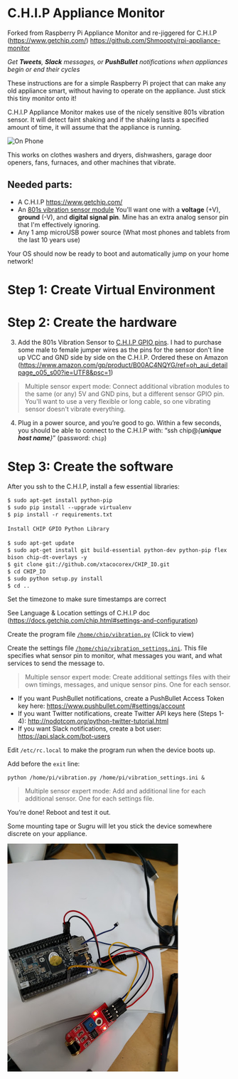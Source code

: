 # C.H.I.P Appliance Monitor
Forked from Raspberry Pi Appliance Monitor and re-jiggered for C.H.I.P (https://www.getchip.com/)
https://github.com/Shmoopty/rpi-appliance-monitor

_Get **Tweets**, **Slack** messages, or **PushBullet** notifications when appliances begin or end their cycles_

These instructions are for a simple Raspberry Pi project that can make any old appliance smart, without having to operate on the appliance.  Just stick this tiny monitor onto it!

C.H.I.P Appliance Monitor makes use of the nicely sensitive 801s vibration sensor.  It will detect faint shaking and if the shaking lasts a specified amount of time, it will assume that the appliance is running. 

![On Phone](https://cloud.githubusercontent.com/assets/1101856/21469770/5d91e94e-ca2b-11e6-8c9c-d28eb902aefb.jpg "On Phone")

This works on clothes washers and dryers, dishwashers, garage door openers, fans, furnaces, and other machines that vibrate.

## Needed parts:

* A C.H.I.P https://www.getchip.com/
* An [801s vibration sensor module](https://www.amazon.com/s/ref=nb_sb_noss?url=search-alias%3Dcomputers&field-keywords=801s+vibration+sensor)   You'll want one with a **voltage** (+V), **ground** (-V), and **digital signal pin**.  Mine has an extra analog sensor pin that I'm effectively ignoring.  
* Any 1 amp microUSB power source (What most phones and tablets from the last 10 years use) 

Your OS should now be ready to boot and automatically jump on your home network!

# Step 1: Create Virtual Environment


# Step 2: Create the hardware

3. Add the 801s Vibration Sensor to [C.H.I.P GPIO pins](https://docs.getchip.com/chip.html#pin-headers). I had to purchase some male to female jumper wires as the pins for the sensor don't line up VCC and GND side by side on the C.H.I.P. Ordered these on Amazon (https://www.amazon.com/gp/product/B00AC4NQYG/ref=oh_aui_detailpage_o05_s00?ie=UTF8&psc=1) <ADD PINS>
> Multiple sensor expert mode: Connect additional vibration modules to the same (or any) 5V and GND pins, but a different sensor GPIO pin. You'll want to use a very flexible or long cable, so one vibrating sensor doesn't vibrate everything.

4. Plug in a power source, and you’re good to go.  Within a few seconds, you should be able to connect to the C.H.I.P with: “ssh chip@*{**unique host name**}*” (password: `chip`)

# Step 3: Create the software

After you ssh to the C.H.I.P, install a few essential libraries:

    $ sudo apt-get install python-pip 
    $ sudo pip install --upgrade virtualenv
    $ pip install -r requirements.txt
    
    Install CHIP GPIO Python Library
    
    $ sudo apt-get update
    $ sudo apt-get install git build-essential python-dev python-pip flex bison chip-dt-overlays -y
    $ git clone git://github.com/xtacocorex/CHIP_IO.git
    $ cd CHIP_IO
    $ sudo python setup.py install
    $ cd ..
    
Set the timezone to make sure timestamps are correct

See Language & Location settings of C.H.I.P doc (https://docs.getchip.com/chip.html#settings-and-configuration)

Create the program file [`/home/chip/vibration.py`](https://raw.githubusercontent.com/shaun040/c.h.i.p-appliance-monitor/master/vibration.py) (Click to view)

Create the settings file [`/home/chip/vibration_settings.ini`](https://raw.githubusercontent.com/sfurey/chip-appliance-monitor/master/vibration_settings.ini).  This file specifies what sensor pin to monitor, what messages you want, and what services to send the message to. 

> Multiple sensor expert mode: Create additional settings files with their own timings, messages, and unique sensor pins.  One for each sensor.

* If you want PushBullet notifications, create a PushBullet Access Token key here:  https://www.pushbullet.com/#settings/account
* If you want Twitter notifications, create Twitter API keys here (Steps 1-4): http://nodotcom.org/python-twitter-tutorial.html
* If you want Slack notifications, create a bot user: https://api.slack.com/bot-users

Edit `/etc/rc.local` to make the program run when the device boots up.

Add before the `exit` line:

    python /home/pi/vibration.py /home/pi/vibration_settings.ini &

> Multiple sensor expert mode: Add and additional line for each additional sensor. One for each settings file.

You’re done!  Reboot and test it out.

Some mounting tape or Sugru will let you stick the device somewhere discrete on your appliance.

![Completed device](https://raw.githubusercontent.com/shaun040/shaun040.github.io/master/2017-02-22.png "Completed device")
